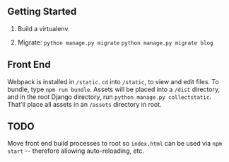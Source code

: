 ## Getting Started

1. Build a virtualenv.

2. Migrate:
`python manage.py migrate`
`python manage.py migrate blog`

## Front End

Webpack is installed in `/static`. `cd` into `/static`, to view and edit files. To bundle, type `npm run bundle`. Assets will be placed into a `/dist` directory, and in the root Django directory, run `python manage.py collectstatic`. That'll place all assets in an `/assets` directory in root.

## TODO

Move front end build processes to root so `index.html` can be used via `npm start` -- therefore allowing auto-reloading, etc.
